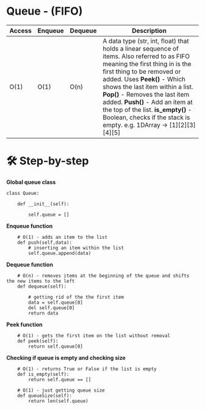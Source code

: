 # Queue - (FIFO)
|Access| Enqueue|Dequeue |Description |
|------|-------|------------|------------|
O(1)    |O(1) |O(n)       | A data type (str, int, float) that holds a linear sequence of items. Also referred to as FIFO meaning the first thing in is the first thing to be removed or added. Uses **Peek()** - Which shows the last item within a list. **Pop()** - Removes the last item added. **Push()** - Add an item at the top of the list. **is_empty()** - Boolean, checks if the stack is empty. e.g. 1DArray -> [1][2][3][4][5]

# 🛠️ Step-by-step

**Global queue class**
```
class Queue:
    
    def __init__(self):
        
        self.queue = []
```
**Enqueue function**
```
    # O(1) - adds an item to the list
    def push(self,data):
        # inserting an item within the list
        self.queue.append(data)
```
**Dequeue function**
```
    # O(n) - removes items at the beginning of the queue and shifts the new items to the left
    def dequeue(self):
        
        # getting rid of the the first item
        data = self.queue[0]
        del self.queue[0]
        return data
```
**Peek function**
```
    # O(1) - gets the first item on the list without removal
    def peek(self):
        return self.queue[0]
```
**Checking if queue is empty and checking size**
```
    # O(1) - returns True or False if the list is empty
    def is_empty(self):
        return self.queue == []

    # O(1) - just getting queue size
    def queueSize(self): 
        return len(self.queue)
```
















